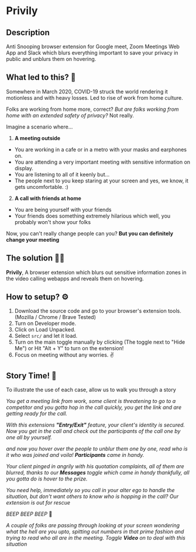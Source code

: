 # Privily

## Description
Anti Snooping browser extension for Google meet, Zoom Meetings Web App and Slack which blurs everything important to save your privacy in public and unblurs them on hovering.

## What led to this? 🤔
Somewhere in March 2020, COVID-19 struck the world rendering it motionless and with heavy losses. Led to rise of work from home culture.

Folks are working from home more, correct?
*But are folks working from home with an extended safety of privacy?* Not really. 

Imagine a scenario where...
1. **A meeting outside**
- You are working in a cafe or in a metro with your masks and earphones on.
- You are attending a very important meeting with sensitive information on display.
- You are listening to all of it keenly but...
- The people next to you keep staring at your screen and yes, we know, it gets uncomfortable. :)

2. **A call with friends at home**
- You are being yourself with your friends 
- Your friends does something extremely hilarious which well, you probably won't show your folks

Now, you can't really change people can you? 
**But you can definitely change your meeting**

## The solution 👩‍🏫
**Privily**, A browser extension which blurs out sensitive information zones in the video calling webapps and reveals them on hovering. 

## How to setup? ⚙️
1. Download the source code and go to your browser's extension tools. (Mozilla / Chrome / Brave Tested)
2. Turn on Developer mode.
3. Click on Load Unpacked.
4. Select `src/` and let it load.
5. Turn on the main toggle manually by clicking (The toggle next to "Hide Me") or Hit "Alt + Y" to turn on the extension!
6. Focus on meeting without any worries. ✌️

## Story Time! 📖
To illustrate the use of each case, allow us to walk you through a story

*You get a meeting link from work, some client is threatening to go to a competitor and you gotta hop in the call quickly, you get the link and are getting ready for the call.*

*With this extensions **"Entry/Exit"** feature, your client's identity is secured. Now you get in the call and check out the participants of the call one by one all by yourself.*

*and now you hover over the people to unblur them one by one, read who is it who was joined and voila! **Participants** came in handy.*

*Your client pinged in angrily with his quotation complaints, all of them are blurred, thanks to our **Messages** toggle which came in handy thankfully, all you gotta do is hover to the prize.*

*You need help, immediately so you call in your alter ego to handle the situation, but don't want others to know who is hopping in the call? Our extension is out for rescue*


*BEEP BEEP BEEP* 🚨


*A couple of folks are passing through looking at your screen wondering what the hell are you upto, spitting out numbers in that prime fashion and trying to read who all are in the meeting. Toggle **Video** on to deal with this situation*
